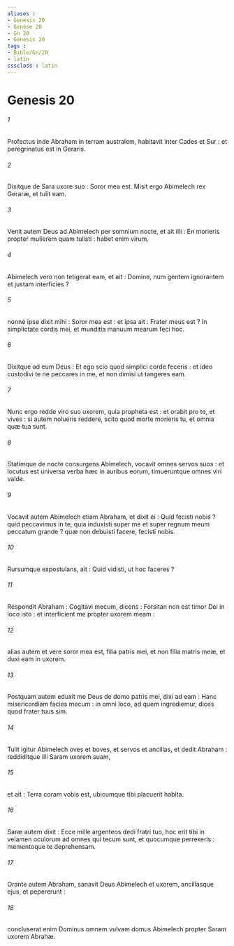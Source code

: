 ```yaml
---
aliases : 
- Genesis 20
- Genèse 20
- Gn 20
- Genesis 20
tags : 
- Bible/Gn/20
- latin
cssclass : latin
---
```


# Genesis 20

###### 1
Profectus inde Abraham in terram australem, habitavit inter Cades et Sur : et peregrinatus est in Geraris.
###### 2
Dixitque de Sara uxore suo : Soror mea est. Misit ergo Abimelech rex Geraræ, et tulit eam.
###### 3
Venit autem Deus ad Abimelech per somnium nocte, et ait illi : En morieris propter mulierem quam tulisti : habet enim virum.
###### 4
Abimelech vero non tetigerat eam, et ait : Domine, num gentem ignorantem et justam interficies ?
###### 5
nonne ipse dixit mihi : Soror mea est : et ipsa ait : Frater meus est ? In simplictate cordis mei, et munditia manuum mearum feci hoc.
###### 6
Dixitque ad eum Deus : Et ego scio quod simplici corde feceris : et ideo custodivi te ne peccares in me, et non dimisi ut tangeres eam.
###### 7
Nunc ergo redde viro suo uxorem, quia propheta est : et orabit pro te, et vives : si autem nolueris reddere, scito quod morte morieris tu, et omnia quæ tua sunt.
###### 8
Statimque de nocte consurgens Abimelech, vocavit omnes servos suos : et locutus est universa verba hæc in auribus eorum, timueruntque omnes viri valde.
###### 9
Vocavit autem Abimelech etiam Abraham, et dixit ei : Quid fecisti nobis ? quid peccavimus in te, quia induxisti super me et super regnum meum peccatum grande ? quæ non debuisti facere, fecisti nobis.
###### 10
Rursumque expostulans, ait : Quid vidisti, ut hoc faceres ?
###### 11
Respondit Abraham : Cogitavi mecum, dicens : Forsitan non est timor Dei in loco isto : et interficient me propter uxorem meam :
###### 12
alias autem et vere soror mea est, filia patris mei, et non filia matris meæ, et duxi eam in uxorem.
###### 13
Postquam autem eduxit me Deus de domo patris mei, dixi ad eam : Hanc misericordiam facies mecum : in omni loco, ad quem ingrediemur, dices quod frater tuus sim.
###### 14
Tulit igitur Abimelech oves et boves, et servos et ancillas, et dedit Abraham : reddiditque illi Saram uxorem suam,
###### 15
et ait : Terra coram vobis est, ubicumque tibi placuerit habita.
###### 16
Saræ autem dixit : Ecce mille argenteos dedi fratri tuo, hoc erit tibi in velamen oculorum ad omnes qui tecum sunt, et quocumque perrexeris : mementoque te deprehensam.
###### 17
Orante autem Abraham, sanavit Deus Abimelech et uxorem, ancillasque ejus, et pepererunt :
###### 18
concluserat enim Dominus omnem vulvam domus Abimelech propter Saram uxorem Abrahæ.
